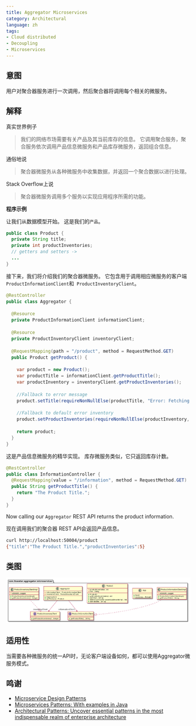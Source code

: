 ```yaml
---
title: Aggregator Microservices
category: Architectural
language: zh
tags:
- Cloud distributed
- Decoupling
- Microservices
---
```


## 意图

用户对聚合器服务进行一次调用，然后聚合器将调用每个相关的微服务。

## 解释

真实世界例子

> 我们的网络市场需要有关产品及其当前库存的信息。 它调用聚合服务，聚合服务依次调用产品信息微服务和产品库存微服务，返回组合信息。

通俗地说

> 聚合器微服务从各种微服务中收集数据，并返回一个聚合数据以进行处理。

Stack Overflow上说

> 聚合器微服务调用多个服务以实现应用程序所需的功能。

**程序示例**

让我们从数据模型开始。 这是我们的`产品`。

```java
public class Product {
  private String title;
  private int productInventories;
  // getters and setters ->
  ...
}
```

接下来，我们将介绍我们的聚合器微服务。 它包含用于调用相应微服务的客户端`ProductInformationClient`和` ProductInventoryClient`。

```java
@RestController
public class Aggregator {

  @Resource
  private ProductInformationClient informationClient;

  @Resource
  private ProductInventoryClient inventoryClient;

  @RequestMapping(path = "/product", method = RequestMethod.GET)
  public Product getProduct() {

    var product = new Product();
    var productTitle = informationClient.getProductTitle();
    var productInventory = inventoryClient.getProductInventories();

    //Fallback to error message
    product.setTitle(requireNonNullElse(productTitle, "Error: Fetching Product Title Failed"));

    //Fallback to default error inventory
    product.setProductInventories(requireNonNullElse(productInventory, -1));

    return product;
  }
}
```

这是产品信息微服务的精华实现。 库存微服务类似，它只返回库存计数。

```java
@RestController
public class InformationController {
  @RequestMapping(value = "/information", method = RequestMethod.GET)
  public String getProductTitle() {
    return "The Product Title.";
  }
}
```

Now calling our `Aggregator` REST API returns the product information.

现在调用我们的聚合器 REST API会返回产品信息。

```bash
curl http://localhost:50004/product
{"title":"The Product Title.","productInventories":5}
```

## 类图

![alt text](./etc/aggregator-service.png "Aggregator Microservice")

## 适用性

当需要各种微服务的统一API时，无论客户端设备如何，都可以使用Aggregator微服务模式。

## 鸣谢

* [Microservice Design Patterns](http://web.archive.org/web/20190705163602/http://blog.arungupta.me/microservice-design-patterns/)
* [Microservices Patterns: With examples in Java](https://www.amazon.com/gp/product/1617294543/ref=as_li_qf_asin_il_tl?ie=UTF8&tag=javadesignpat-20&creative=9325&linkCode=as2&creativeASIN=1617294543&linkId=8b4e570267bc5fb8b8189917b461dc60)
* [Architectural Patterns: Uncover essential patterns in the most indispensable realm of enterprise architecture](https://www.amazon.com/gp/product/B077T7V8RC/ref=as_li_qf_asin_il_tl?ie=UTF8&tag=javadesignpat-20&creative=9325&linkCode=as2&creativeASIN=B077T7V8RC&linkId=c34d204bfe1b277914b420189f09c1a4)

